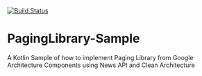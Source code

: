 [![Build Status](https://app.bitrise.io/app/8bea2a0b8ec198a8/status.svg?token=0wF1MwODk7hwMzy8sh6l4A&branch=master)](https://app.bitrise.io/app/8bea2a0b8ec198a8)

# PagingLibrary-Sample
A Kotlin Sample of how to implement Paging Library from Google Architecture Components using News API and Clean Architecture
